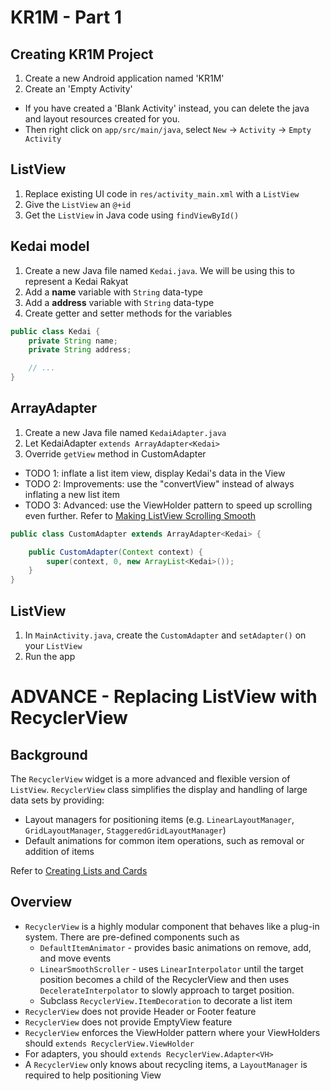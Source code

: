 # KR1M - Part 1

## Creating KR1M Project

1. Create a new Android application named 'KR1M'
2. Create an 'Empty Activity'
  - If you have created a 'Blank Activity' instead, you can delete the java and layout resources created for you. 
  - Then right click on `app/src/main/java`, select `New` -> `Activity` -> `Empty Activity`

## ListView

1. Replace existing UI code in `res/activity_main.xml` with a `ListView`
2. Give the `ListView` an `@+id`
3. Get the `ListView` in Java code using `findViewById()`

## Kedai model

1. Create a new Java file named `Kedai.java`. We will be using this to represent a Kedai Rakyat
2. Add a **name** variable with `String` data-type
3. Add a **address** variable with `String` data-type
4. Create getter and setter methods for the variables

```java
public class Kedai {
    private String name;
    private String address;

    // ...
}
```

## ArrayAdapter

1. Create a new Java file named `KedaiAdapter.java`
2. Let KedaiAdapter `extends ArrayAdapter<Kedai>`
3. Override `getView` method in CustomAdapter
  - TODO 1: inflate a list item view, display Kedai's data in the View
  - TODO 2: Improvements: use the "convertView" instead of always inflating a new list item
  - TODO 3: Advanced: use the ViewHolder pattern to speed up scrolling even further. Refer to [Making ListView Scrolling Smooth](https://developer.android.com/training/improving-layouts/smooth-scrolling.html#ViewHolder)

```java
public class CustomAdapter extends ArrayAdapter<Kedai> {

    public CustomAdapter(Context context) {
        super(context, 0, new ArrayList<Kedai>());
    }
}
```

## ListView

1. In `MainActivity.java`, create the `CustomAdapter` and `setAdapter()` on your `ListView`
2. Run the app

# ADVANCE - Replacing ListView with RecyclerView

## Background
The `RecyclerView` widget is a more advanced and flexible version of `ListView`. `RecyclerView` class simplifies the display and handling of large data sets by providing:
  - Layout managers for positioning items (e.g. `LinearLayoutManager`, `GridLayoutManager`, `StaggeredGridLayoutManager`)
  - Default animations for common item operations, such as removal or addition of items

Refer to [Creating Lists and Cards](https://developer.android.com/training/material/lists-cards.html#RecyclerView)

## Overview

- `RecyclerView` is a highly modular component that behaves like a plug-in system. There are pre-defined components such as
  - `DefaultItemAnimator` - provides basic animations on remove, add, and move events
  - `LinearSmoothScroller` - uses `LinearInterpolator` until the target position becomes a child of the RecyclerView and then uses `DecelerateInterpolator` to slowly approach to target position.
  - Subclass `RecyclerView.ItemDecoration` to decorate a list item
- `RecyclerView` does not provide Header or Footer feature
- `RecyclerView` does not provide EmptyView feature
- `RecyclerView` enforces the ViewHolder pattern where your ViewHolders should `extends RecyclerView.ViewHolder`
- For adapters, you should `extends RecyclerView.Adapter<VH>`
- A `RecyclerView` only knows about recycling items, a `LayoutManager` is required to help positioning View

